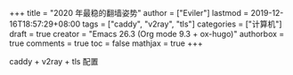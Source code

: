 +++
title = "2020 年最稳的翻墙姿势"
author = ["Eviler"]
lastmod = 2019-12-16T18:57:29+08:00
tags = ["caddy", "v2ray", "tls"]
categories = ["计算机"]
draft = true
creator = "Emacs 26.3 (Org mode 9.3 + ox-hugo)"
authorbox = true
comments = true
toc = false
mathjax = true
+++

caddy + v2ray + tls 配置
